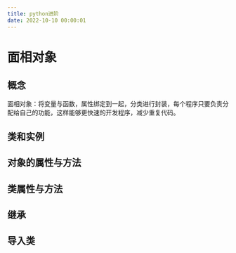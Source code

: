 ```yaml
---
title: python进阶
date: 2022-10-10 00:00:01
---
```


# 面相对象


## 概念

面相对象：将变量与函数，属性绑定到一起，分类进行封装，每个程序只要负责分配给自己的功能，这样能够更快速的开发程序，减少重复代码。

## 类和实例

## 对象的属性与方法

## 类属性与方法

## 继承

## 导入类

